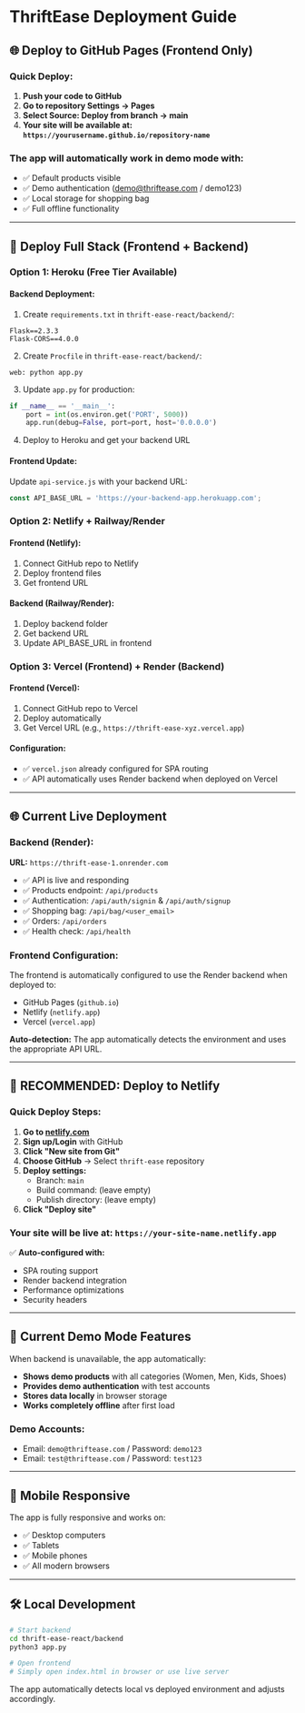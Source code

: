 # ThriftEase Deployment Guide

## 🌐 Deploy to GitHub Pages (Frontend Only)

### Quick Deploy:
1. **Push your code to GitHub**
2. **Go to repository Settings → Pages**
3. **Select Source: Deploy from branch → main**
4. **Your site will be available at: `https://yourusername.github.io/repository-name`**

### The app will automatically work in demo mode with:
- ✅ Default products visible
- ✅ Demo authentication (demo@thriftease.com / demo123)
- ✅ Local storage for shopping bag
- ✅ Full offline functionality

---

## 🚀 Deploy Full Stack (Frontend + Backend)

### Option 1: Heroku (Free Tier Available)

#### Backend Deployment:
1. Create `requirements.txt` in `thrift-ease-react/backend/`:
```
Flask==2.3.3
Flask-CORS==4.0.0
```

2. Create `Procfile` in `thrift-ease-react/backend/`:
```
web: python app.py
```

3. Update `app.py` for production:
```python
if __name__ == '__main__':
    port = int(os.environ.get('PORT', 5000))
    app.run(debug=False, port=port, host='0.0.0.0')
```

4. Deploy to Heroku and get your backend URL

#### Frontend Update:
Update `api-service.js` with your backend URL:
```javascript
const API_BASE_URL = 'https://your-backend-app.herokuapp.com';
```

### Option 2: Netlify + Railway/Render

#### Frontend (Netlify):
1. Connect GitHub repo to Netlify
2. Deploy frontend files
3. Get frontend URL

#### Backend (Railway/Render):
1. Deploy backend folder
2. Get backend URL
3. Update API_BASE_URL in frontend

### Option 3: Vercel (Frontend) + Render (Backend)

#### Frontend (Vercel):
1. Connect GitHub repo to Vercel
2. Deploy automatically
3. Get Vercel URL (e.g., `https://thrift-ease-xyz.vercel.app`)

#### Configuration:
- ✅ `vercel.json` already configured for SPA routing
- ✅ API automatically uses Render backend when deployed on Vercel

---

## 🌐 Current Live Deployment

### Backend (Render):
**URL:** `https://thrift-ease-1.onrender.com`
- ✅ API is live and responding
- ✅ Products endpoint: `/api/products`
- ✅ Authentication: `/api/auth/signin` & `/api/auth/signup`
- ✅ Shopping bag: `/api/bag/<user_email>`
- ✅ Orders: `/api/orders`
- ✅ Health check: `/api/health`

### Frontend Configuration:
The frontend is automatically configured to use the Render backend when deployed to:
- GitHub Pages (`github.io`)
- Netlify (`netlify.app`)
- Vercel (`vercel.app`)

**Auto-detection:** The app automatically detects the environment and uses the appropriate API URL.

---

## 🚀 **RECOMMENDED: Deploy to Netlify**

### **Quick Deploy Steps:**
1. **Go to [netlify.com](https://netlify.com)**
2. **Sign up/Login** with GitHub
3. **Click "New site from Git"**
4. **Choose GitHub** → Select `thrift-ease` repository
5. **Deploy settings:**
   - Branch: `main`
   - Build command: (leave empty)
   - Publish directory: (leave empty)
6. **Click "Deploy site"**

### **Your site will be live at:** `https://your-site-name.netlify.app`

✅ **Auto-configured with:**
- SPA routing support
- Render backend integration
- Performance optimizations
- Security headers

---

## 🔧 Current Demo Mode Features

When backend is unavailable, the app automatically:

- **Shows demo products** with all categories (Women, Men, Kids, Shoes)
- **Provides demo authentication** with test accounts
- **Stores data locally** in browser storage
- **Works completely offline** after first load

### Demo Accounts:
- Email: `demo@thriftease.com` / Password: `demo123`
- Email: `test@thriftease.com` / Password: `test123`

---

## 📱 Mobile Responsive

The app is fully responsive and works on:
- ✅ Desktop computers
- ✅ Tablets
- ✅ Mobile phones
- ✅ All modern browsers

---

## 🛠️ Local Development

```bash
# Start backend
cd thrift-ease-react/backend
python3 app.py

# Open frontend
# Simply open index.html in browser or use live server
```

The app automatically detects local vs deployed environment and adjusts accordingly.
